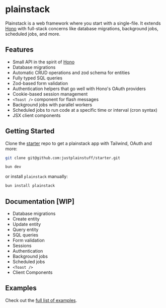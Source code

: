 # plainstack

Plainstack is a web framework where you start with a single-file. It extends [Hono](https://github.com/honojs/hono) with full-stack concerns like database migrations, background jobs, scheduled jobs, and more.

## Features

- Small API in the spirit of [Hono](https://github.com/honojs/hono)
- Database migrations
- Automatic CRUD operations and zod schema for entities
- Fully typed SQL queries
- Zod-based form validation
- Authentication helpers that go well with Hono's OAuth providers
- Cookie-based session management
- `<Toast />` component for flash messages
- Background jobs with parallel workers
- Scheduled jobs to run code at a specific time or interval (cron syntax)
- JSX client components

## Getting Started

Clone the [starter](https://github.com/justplainstuff/starter) repo to get a plainstack app with Tailwind, OAuth and more:

```bash
git clone git@github.com:justplainstuff/starter.git
```

```bash
bun dev
```

or install `plainstack` manually:

```bash
bun install plainstack
```

## Documentation [WIP]

- Database migrations
- Create entity
- Update entity
- Query entity
- SQL queries
- Form validation
- Sessions
- Authentication
- Background jobs
- Scheduled jobs
- `<Toast />`
- Client Components

## Examples

Check out the [full list of examples](https://github.com/justplainstuff/plainstack/tree/main/example).
